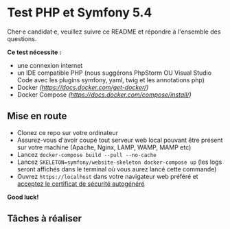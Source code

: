 # Test PHP et Symfony 5.4

Cher·e candidat·e, veuillez suivre ce README et répondre à l'ensemble des questions.

**Ce test nécessite :**
- une connexion internet
- un IDE compatible PHP (nous suggérons PhpStorm OU Visual Studio Code avec les plugins symfony, yaml, twig et les annotations php)
- Docker *(https://docs.docker.com/get-docker/)*
- Docker Compose *(https://docs.docker.com/compose/install/)*

## Mise en route
- Clonez ce repo sur votre ordinateur
- Assurez-vous d'avoir coupé tout serveur web local pouvant être présent sur votre machine (Apache, Nginx, LAMP, WAMP, MAMP etc)
- Lancez `docker-compose build --pull --no-cache`
- Lancez `SKELETON=symfony/website-skeleton docker-compose up` (les logs seront affichés dans le terminal où vous aurez lancé cette commande)
- Ouvrez `https://localhost` dans votre navigateur web préféré et [acceptez le certificat de sécurité autogénéré](https://stackoverflow.com/questions/7580508/getting-chrome-to-accept-self-signed-localhost-certificate/15076602#15076602)

**Good luck!**

## Tâches à réaliser

